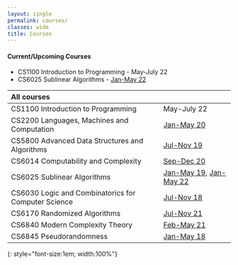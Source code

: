 ```yaml
---
layout: single
permalink: courses/
classes: wide
title: Courses
---
```


#### Current/Upcoming Courses <i class="fas fa-certificate" style="color:red"></i>
- CS1100 Introduction to Programming - May-July 22
- CS6025 Sublinear Algorithms  - [Jan-May 22](6025/22/)

| All courses | |
|:-------|:---|
| CS1100 Introduction to Programming | May-July 22 |
| CS2200 Languages, Machines and Computation | [Jan-May 20](2200/20/) |
| CS5800 Advanced Data Structures and Algorithms | [Jul-Nov 19](5800/19/) |
| CS6014 Computability and Complexity | [Sep-Dec 20](6014/20/) |
| CS6025 Sublinear Algorithms | [Jan-May 19](6025/19/), [Jan-May 22](6025/22) |
| CS6030 Logic and Combinatorics for Computer Science | [Jul-Nov 18](6030/18/) |
| CS6170 Randomized Algorithms | [Jul-Nov 21](6170/21/)
| CS6840 Modern Complexity Theory | [Feb-May 21](6840/21/) |
| CS6845 Pseudorandomness | [Jan-May 18](6845/18/) |
{: style="font-size:1em; width:100%"}
